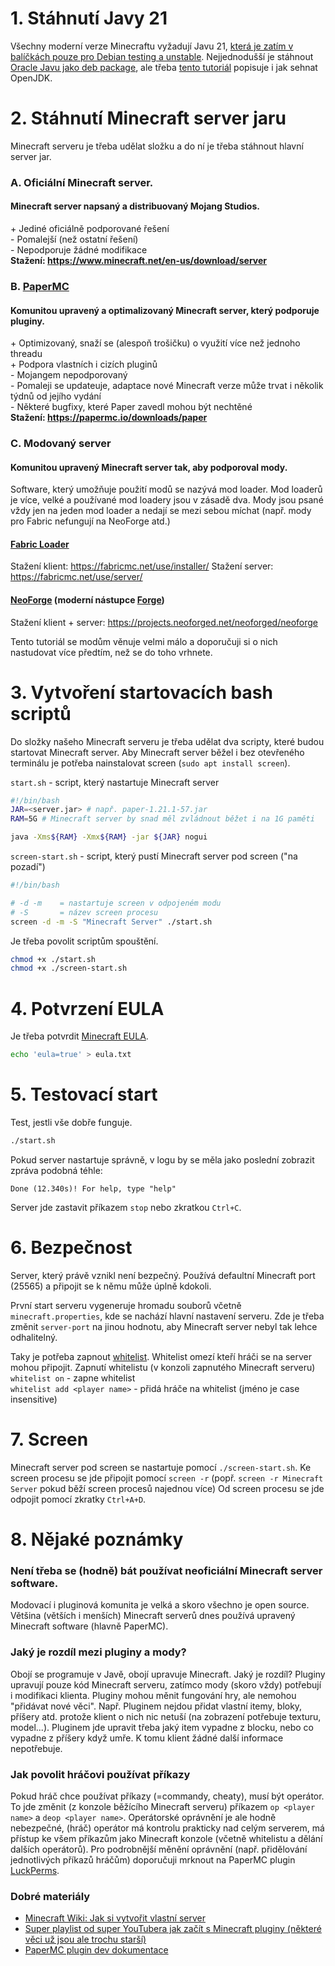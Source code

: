 # 1. Stáhnutí Javy 21
Všechny moderní verze Minecraftu vyžadují Javu 21, [která je zatím v balíčkách pouze pro Debian testing a unstable](https://packages.debian.org/search?searchon=sourcenames&keywords=openjdk-21). Nejjednodušší je stáhnout [Oracle Javu jako deb package](https://www.oracle.com/java/technologies/downloads/#java21), ale třeba [tento tutoriál](https://computingforgeeks.com/install-java-jdk-or-openjdk-21-on-debian/) popisuje i jak sehnat OpenJDK.
# 2. Stáhnutí Minecraft server jaru
Minecraft serveru je třeba udělat složku a do ní je třeba stáhnout hlavní server jar.
### A. Oficiální Minecraft server.
#### Minecraft server napsaný a distribuovaný Mojang Studios.
\+ Jediné oficiálně podporované řešení<br>
\- Pomalejší (než ostatní řešení)<br>
\- Nepodporuje žádné modifikace<br>
**Stažení: https://www.minecraft.net/en-us/download/server**
### B. [PaperMC](https://papermc.io/software/paper)
#### Komunitou upravený a optimalizovaný Minecraft server, který podporuje pluginy.
\+ Optimizovaný, snaží se (alespoň trošičku) o využití více než jednoho threadu<br>
\+ Podpora vlastních i cizích pluginů<br>
\- Mojangem nepodporovaný<br>
\- Pomaleji se updateuje, adaptace nové Minecraft verze může trvat i několik týdnů od jejího vydání<br>
\- Některé bugfixy, které Paper zavedl mohou být nechtěné<br>
**Stažení: https://papermc.io/downloads/paper**
### C. Modovaný server
#### Komunitou upravený Minecraft server tak, aby podporoval mody.
Software, který umožňuje použití modů se nazývá mod loader. Mod loaderů je více, velké a používané mod loadery jsou v zásadě dva. Mody jsou psané vždy jen na jeden mod loader a nedají se mezi sebou míchat (např. mody pro Fabric nefungují na NeoForge atd.)
#### [Fabric Loader](https://fabricmc.net)
Stažení klient: https://fabricmc.net/use/installer/
Stažení server: https://fabricmc.net/use/server/
#### [NeoForge](https://neoforged.net/) (moderní nástupce [Forge](https://minecraftforge.net))
Stažení klient + server: https://projects.neoforged.net/neoforged/neoforge

Tento tutoriál se modům věnuje velmi málo a doporučuji si o nich nastudovat více předtím, než se do toho vrhnete.

# 3. Vytvoření startovacích bash scriptů
Do složky našeho Minecraft serveru je třeba udělat dva scripty, které budou startovat Minecraft server. Aby Minecraft server běžel i bez otevřeného terminálu je potřeba nainstalovat screen (`sudo apt install screen`). 

`start.sh` - script, který nastartuje Minecraft server
```bash
#!/bin/bash
JAR=<server.jar> # např. paper-1.21.1-57.jar
RAM=5G # Minecraft server by snad měl zvládnout běžet i na 1G paměti

java -Xms${RAM} -Xmx${RAM} -jar ${JAR} nogui
```

`screen-start.sh` - script, který pustí Minecraft server pod screen ("na pozadí")
```bash
#!/bin/bash

# -d -m    = nastartuje screen v odpojeném modu
# -S       = název screen procesu
screen -d -m -S "Minecraft Server" ./start.sh
```

Je třeba povolit scriptům spouštění.
```bash
chmod +x ./start.sh
chmod +x ./screen-start.sh
```

# 4. Potvrzení EULA
Je třeba potvrdit [Minecraft EULA](https://www.minecraft.net/en-us/eula).
```bash
echo 'eula=true' > eula.txt
```

# 5.  Testovací start
Test, jestli vše dobře funguje.
```bash
./start.sh
```
Pokud server nastartuje správně, v logu by se měla jako poslední zobrazit zpráva podobná téhle:
```
Done (12.340s)! For help, type "help"
```
Server jde zastavit příkazem `stop` nebo zkratkou `Ctrl+C`.

# 6. Bezpečnost
Server, který právě vznikl není bezpečný. Používá defaultní Minecraft port (25565) a připojit se k němu může úplně kdokoli.

První start serveru vygeneruje hromadu souborů včetně `minecraft.properties`, kde se nachází hlavní nastavení serveru. Zde je třeba změnit `server-port` na jinou hodnotu, aby Minecraft server nebyl tak lehce odhalitelný.

Taky je potřeba zapnout [whitelist](https://minecraft.wiki/w/Commands/whitelist). Whitelist omezí kteří hráči se na server mohou připojit.
Zapnutí whitelistu (v konzoli zapnutého Minecraft serveru)<br>
`whitelist on` - zapne whitelist<br>
`whitelist add <player name>` - přidá hráče na whitelist (jméno je case insensitive)<br>

# 7. Screen
Minecraft server pod screen se nastartuje pomocí `./screen-start.sh`.
Ke screen procesu se jde připojit pomocí `screen -r` (popř. `screen -r Minecraft Server` pokud běží screen procesů najednou více)
Od screen procesu se jde odpojit pomocí zkratky `Ctrl+A+D`.

# 8. Nějaké poznámky
### Není třeba se (hodně) bát používat neoficiální Minecraft server software.
Modovací i pluginová komunita je velká a skoro všechno je open source. Většina (větších i menších) Minecraft serverů dnes používá upravený Minecraft software (hlavně PaperMC).
### Jaký je rozdíl mezi pluginy a mody?
Obojí se programuje v Javě, obojí upravuje Minecraft. Jaký je rozdíl?
Pluginy upravují pouze kód Minecraft serveru, zatímco mody (skoro vždy) potřebují i modifikaci klienta. Pluginy mohou měnit fungování hry, ale nemohou "přidávat nové věci".
Např.
Pluginem nejdou přidat vlastní itemy, bloky, příšery atd. protože klient o nich nic netuší (na zobrazení potřebuje texturu, model...).
Pluginem jde upravit třeba jaký item vypadne z blocku, nebo co vypadne z příšery když umře. K tomu klient žádné další informace nepotřebuje.

### Jak povolit hráčovi používat příkazy
Pokud hráč chce používat příkazy (=commandy, cheaty), musí být operátor. To jde změnit (z konzole běžícího Minecraft serveru) příkazem `op <player name>` a `deop <player name>`. Operátorské oprávnění je ale hodně nebezpečné, (hráč) operátor má kontrolu prakticky nad celým serverem, má přístup ke všem příkazům jako Minecraft konzole (včetně whitelistu a dělání dalších operátorů). Pro podrobnější měnění oprávnění (např. přidělování jednotlivých příkazů hráčům) doporučuji mrknout na PaperMC plugin [LuckPerms](https://luckperms.net/).

### Dobré materiály
- [Minecraft Wiki: Jak si vytvořit vlastní server](https://minecraft.wiki/w/Tutorials/Setting_up_a_server)
- [Super playlist od super YouTubera jak začít s Minecraft pluginy (některé věci už jsou ale trochu starší)](https://www.youtube.com/watch?v=dem7dujCDvg&list=PLfu_Bpi_zcDNEKmR82hnbv9UxQ16nUBF7&index=3)
- [PaperMC plugin dev dokumentace](https://docs.papermc.io/paper/dev/project-setup)